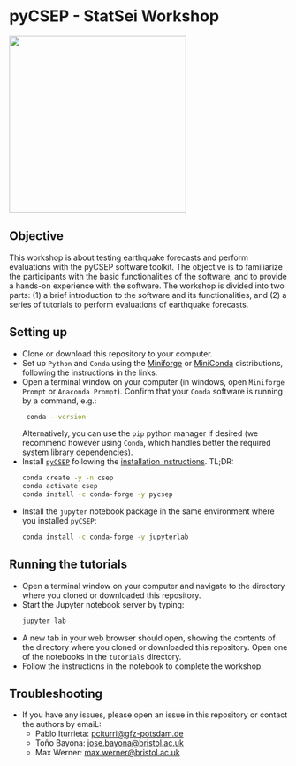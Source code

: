 # pyCSEP - StatSei Workshop
<img src="https://i.postimg.cc/Bb60rVQP/CSEP2-Logo-CMYK.png" width="320">


## Objective

This workshop is about testing earthquake forecasts and perform evaluations with the pyCSEP software toolkit. The objective is to familiarize the participants with the basic functionalities of the software, and to provide a hands-on experience with the software. The workshop is divided into two parts: (1) a brief introduction to the software and its functionalities, and (2) a series of tutorials to perform evaluations of earthquake forecasts.

## Setting up

   * Clone or download this repository to your computer.
   * Set up ``Python`` and `Conda` using the [Miniforge](https://github.com/conda-forge/miniforge) or [MiniConda](https://docs.conda.io/en/latest/miniconda.html) distributions, following the instructions in the links.
   * Open a terminal window on your computer (in windows, open ``Miniforge Prompt`` or ``Anaconda Prompt``). Confirm that your ``Conda`` software is running by a command, e.g.:
     ```bash
      conda --version
     ```
     Alternatively, you can use the `pip` python manager if desired (we recommend however using `Conda`, which handles better the required system library dependencies).
   * Install [`pyCSEP`](https://github.com/sceccode/pycsep) following the [installation instructions](https://pycsep.readthedocs.io/en/latest/installation.html). TL;DR:
     ```bash
     conda create -y -n csep
     conda activate csep
     conda install -c conda-forge -y pycsep
     ```
   * Install the `jupyter` notebook package in the same environment where you installed `pyCSEP`:
     ```bash
     conda install -c conda-forge -y jupyterlab
     ```
     
## Running the tutorials
    
   * Open a terminal window on your computer and navigate to the directory where you cloned or downloaded this repository.
   * Start the Jupyter notebook server by typing:
     ```bash
     jupyter lab
     ```
   * A new tab in your web browser should open, showing the contents of the directory where you cloned or downloaded this repository. Open one of the notebooks in the `tutorials` directory.
   * Follow the instructions in the notebook to complete the workshop.

## Troubleshooting

   * If you have any issues, please open an issue in this repository or contact the authors by emaiL:
     - Pablo Iturrieta: [pciturri@gfz-potsdam.de](mailto:)
     - Toño Bayona: [jose.bayona@bristol.ac.uk](mailto:jose.bayona@bristol.ac.uk) 
     - Max Werner: [max.werner@bristol.ac.uk](mailto:)
